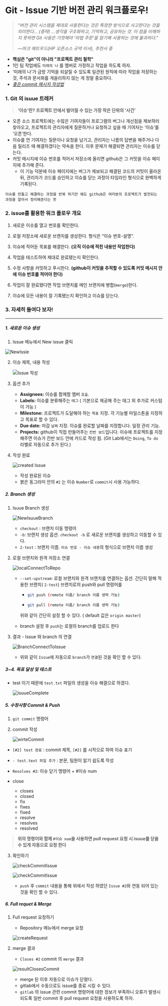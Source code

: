 # Git - Issue 기반 버전 관리 워크플로우!

> *“버전 관리 시스템을 제대로 사용한다는 것은 특정한 방식으로 사고한다는 것을 의미한다… (중략) …생각을 구조화하고, 기억하고, 공유하는 것. 이 점을 이해하지 못하면 Git 사용은 기껏해야 ‘마법 주문’을 암기해 사용하는 것에 불과하다.”*
>
> *—마크 애트우드(HP 오픈소스 규약 이사), 추천사 중*



* **핵심은 "git"이 아니라 "프로젝트 관리 철학"**
* 1인 팀 작업에도 `미래의 나` 를 멤버로 가정하고 작업을 하도록 하자.
*  ‘미래의 나’가 금방 기억을 되살릴 수 있도록 일관된 원칙에 따라 작업을 저장하는 것, 주석과 문서화를 게을리하지 않는 게 정말 중요하다.
*  *[좋은 commit 메시지 작성법](https://item4.github.io/2016-11-01/How-to-Write-a-Git-Commit-Message/)*



### 1. Git 의 isuue 트레커

>  **‘이슈’란? 프로젝트 안에서 벌어질 수 있는 가장 작은 단위의 ‘사건’**

* 오픈 소스 프로젝트에는 수많은 기여자들이 프로그램의 버그나 개선점을 제보하러 찾아오고, 프로젝트의 관리자에게 질문하거나 요청하고 싶을 때 기여자는 ‘이슈’를 ‘오픈’한다.
* 이슈를 연 기여자는 질문이나 요청을 남기고, 관리자는 나름의 답변을 해주거나 다음 릴리즈 때 해결하겠다는 약속을 한다. 이후 문제가 해결되면 관리자는 이슈를 닫는다.
* 커밋 메시지에 이슈 번호를 적어서 저장소에 올리면 github은 그 커밋을 이슈 페이지에 추가해 준다.
  * 이 기능 덕분에 이슈 페이지에는 버그가 제보되고 해결된 코드의 커밋이 올라온 뒤, 관리자가 코드를 승인하고 이슈를 닫는 과정이 타임라인 형식으로 완벽하게 기록된다.

```
이슈를 만들고 해결하는 과정을 반복 하기만 해도 github은 여러분의 프로젝트가 발전되는 과정을 알아서 정리해준다는 뜻
```



### 2. issue를 활용한 워크 플로우 개요

1. 새로운 이슈를 열고 번호를 확인한다.

2. 로컬 저장소에 새로운 브랜치를 생성한다. 형식은 “이슈 번호-설명”.
3. 이슈에 적어둔 목표를 해결한다. **(오직 이슈에 적힌 내용만 작업한다)**
4. 작업을 테스트하여 제대로 완료됐는지 확인한다.
5. 수정 사항을 커밋하고 푸시한다. **(github이 커밋을 추적할 수 있도록 커밋 메시지 안에 이슈 번호를 적어야 한다)**
6. 작업이 잘 완료됐다면 작업 브랜치를 메인 브랜치에 병합(`merge`)한다.
7. 이슈에 모든 내용이 잘 기록됐는지 확인하고 이슈를 닫는다.



### 3. 자세히 들여다 보자!

-------------------------------------------------------------

##### 1. 새로운 이슈 생성

1. Issue 메뉴에서 New issue 클릭

![NewIssie](./gitIssueImg/1.JPG)

2. 이슈 제목, 내용 작성

   ![Issue 작성](./gitIssueImg/2.JPG)

   

3. 옵션 추가

   * **Assignees:** 이슈를 함께할 멤버 `호출`.
   * **Labels:** 이슈를 분류해주는 `태그` ( 기본으로 제공해 주는 태그 외 추가로 커스텀이 가능 )
   * **Milestone:** 프로젝트가 도달해야 하는 `목표` 지정. 각 기능별 마일스톤을 지정하고 목표로 할 수 있다.
   * **Due date:** 마감 `날짜` 지정. 이슈를 완료할 날짜를 지정합니다. 일정 관리 기능.
   * **Projects:** github이 직접 만들어주는 `칸반 보드`입니다. 이슈에 프로젝트를 지정해주면 이슈가 칸반 보드 안에 카드로 작성 됨. (Git Lab에서는 `Doing`, `To do` 라벨로 자동으로 추가 된다.)

4. 작성 완료

   ![created Issue](./gitIssueImg/3.JPG)

   * 작성 완료된 이슈
   * 붉은 동그라미 안의 `#2` 는 이슈 `Number`로 `commit`시 사용 가능하다.



##### 2. Branch 생성

1. Isuue Branch 생성

   ![NewIsuueBranch](./gitIssueImg/4.JPG)

   * `checkout` : 브랜치 이동 명령어
   * `-b`: 브랜치 생성 옵션. `checkout -b` 로 새로운 브랜치를 생성하고 이동할 수 있다.
   * `2-test` : 브랜치 이름. `이슈 번호 - 이슈 내용`의 형식으로 브랜치 이름 생성



2. 로컬 브랜치와 원격 저장소 연결

   ![localConnectToRepo](./gitIssueImg/5.JPG)

   * `--set-upstream`: 로컬 브랜치와 원격 브랜치를 연결하는 옵션. 간단히 말해 적용한 브랜치( `2-test`) 브랜치로의 push와 pull 명령어를

     * ```bash
       git push (remote 이름/ branch 이름 생략 가능)
       ```

     * ```bash
       git pull (remote 이름/ branch 이름 생략 가능)
       ```

     위와 같이 간단히 설정 할 수 있다. ( default 값은 `origin master`)
     
   * branch 설정 후 `push`는 로컬의 branch를 업로드 한다



3. 결과 - Issue 와 branch 의 연결

   ![BranchConnectToIssue](./gitIssueImg/13.JPG)

   * 위와 같이 `Issue`에 자동으로 `branch`가 `연결`된 것을 확인 할 수 있다.



##### 3~4. 목표 달성 및 테스트

* test 이기 때문에 `test.txt` 파일의 생성을 이슈 해결으로 하겠다.

  ![isuueComplete](./gitIssueImg/6.JPG)



##### 5. 수정사항 Commit & Push

1. `git commit` 명령어

2. commit 작성

   ![wirteCommit](./gitIssueImg/8.JPG)

* `[#2] test 완료` : commit 제목, `[#2]` 를 시작으로 하여 이슈 표기

* `- test.text 파일 추가` : 본문, 팀원이 알기 쉽도록 작성

* `Resolves #2`: 이슈 닫기 명령어 + #이슈 num 
* close
  * closes
  * closed
  * fix
  * fixes
  * fixed
  * resolve
  * resolves
  * resolved

>  **위의 명령어와 함께 `#이슈 num`을 사용하면 pull request 요청 시 isuue를 닫을 수 있게 자동으로 요청 한다**



3. 확인하기

   ![checkCommitIssue](./gitIssueImg/10.JPG)

   ![checkCommitIssue](./gitIssueImg/11.JPG)

   * `push` 후 `commit` 내용을 통해 위에서 작성 하였던 `Issue #2`와 연동 되어 있는 것을 확인 할 수 있다.



 ##### 6. Full requet & Merge

1. Full request 요청하기

   * Repository 메뉴에서 merge 요청
   
   ![createRequest](./gitIssueImg/9.JPG)



2. merge 결과

   * `Closes #2` commit 의 `merge` 결과

   ![resultClosesCommit](./gitIssueImg/14.JPG)

   * merge 된 이후 자동으로 이슈가 닫혔다.
   * gitlab에서 수동으로도 issue를 종료 시킬 수 있다.
   * `gitlab` 의 issue 관련 commit 명령어에 대한 정보가 부족하니 오류가 발생시 되도록 일반 commit 후 pull request 요청을 사용하도록 하자.



